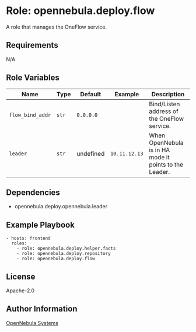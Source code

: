 Role: opennebula.deploy.flow
============================

A role that manages the OneFlow service.

Requirements
------------

N/A

Role Variables
--------------

| Name             | Type  | Default   | Example       | Description                                            |
|------------------|-------|-----------|---------------|--------------------------------------------------------|
| `flow_bind_addr` | `str` | `0.0.0.0` |               | Bind/Listen address of the OneFlow service.            |
| `leader`         | `str` | undefined | `10.11.12.13` | When OpenNebula is in HA mode it points to the Leader. |

Dependencies
------------

- opennebula.deploy.opennebula.leader

Example Playbook
----------------

    - hosts: frontend
      roles:
        - role: opennebula.deploy.helper.facts
        - role: opennebula.deploy.repository
        - role: opennebula.deploy.flow

License
-------

Apache-2.0

Author Information
------------------

[OpenNebula Systems](https://opennebula.io/)
